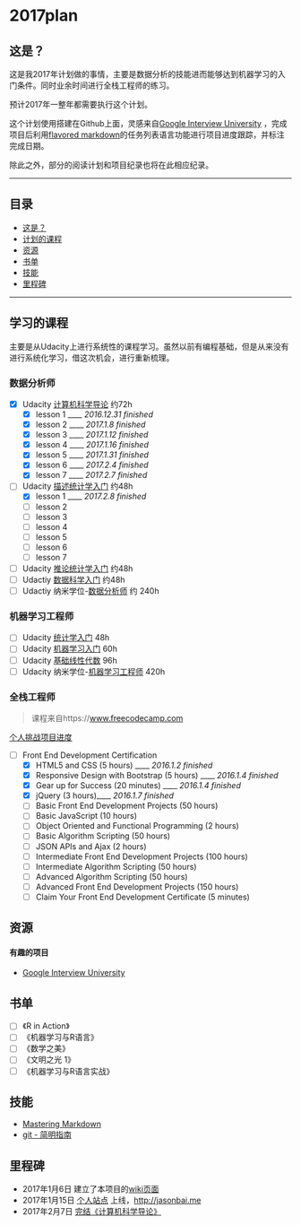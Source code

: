 # 2017plan

## 这是？
这是我2017年计划做的事情，主要是数据分析的技能进而能够达到机器学习的入门条件。同时业余时间进行全栈工程师的练习。

预计2017年一整年都需要执行这个计划。

这个计划使用搭建在Github上面，灵感来自[Google Interview University](https://github.com/jwasham/google-interview-university) ，完成项目后利用[flavored markdown](https://guides.github.com/features/mastering-markdown/#GitHub-flavored-markdown)的任务列表语言功能进行项目进度跟踪，并标注完成日期。

除此之外，部分的阅读计划和项目纪录也将在此相应纪录。

---

## 目录
- [这是？](#这是)
- [计划的课程](#课程)
- [资源](#资源)
- [书单](#书单)
- [技能](#技能)
- [里程碑](#里程碑)

---

## 学习的课程
主要是从Udacity上进行系统性的课程学习。虽然以前有编程基础，但是从来没有进行系统化学习，借这次机会，进行重新梳理。

###  数据分析师
- [x] Udacity [计算机科学导论](https://cn.udacity.com/course/intro-to-computer-science--cs101) 约72h
   - [x] lesson 1 ____ *2016.12.31 finished*
   - [x] lesson 2 ____ *2017.1.8 finished*
   - [x] lesson 3 ____ *2017.1.12 finished*
   - [x] lesson 4 ____ *2017.1.16 finished*
   - [x] lesson 5 ____ *2017.1.31 finished*
   - [x] lesson 6 ____ *2017.2.4 finished*
   - [x] lesson 7 ____ *2017.2.7 finished*
- [ ] Udacity [描述统计学入门](https://cn.udacity.com/course/intro-to-descriptive-statistics--ud827) 约48h
  - [x] lesson 1 ____ *2017.2.8 finished*
  - [ ] lesson 2
  - [ ] lesson 3
  - [ ] lesson 4
  - [ ] lesson 5
  - [ ] lesson 6
  - [ ] lesson 7
- [ ] Udacity [推论统计学入门](https://cn.udacity.com/course/linear-algebra-refresher-course--ud953) 约48h
- [ ] Udactiy [数据科学入门](https://cn.udacity.com/course/intro-to-data-science--ud359) 约48h
- [ ] Udactiy 纳米学位-[数据分析师](https://cn.udacity.com/course/data-analyst-nanodegree--nd002) 约 240h

### 机器学习工程师
- [ ] Udacity [统计学入门](https://cn.udacity.com/course/intro-to-statistics--st101) 48h
- [ ] Udacity [机器学习入门](https://cn.udacity.com/course/intro-to-machine-learning--ud120) 60h
- [ ] Udacity [基础线性代数](https://cn.udacity.com/course/linear-algebra-refresher-course--ud953) 96h
- [ ] Udacity 纳米学位-[机器学习工程师](https://cn.udacity.com/course/machine-learning-engineer-nanodegree--nd009) 420h

### 全栈工程师
> 课程来自https://www.freecodecamp.com

[个人挑战项目进度](https://www.freecodecamp.com/jasonbai)

- [ ] Front End Development Certification
   - [x] HTML5 and CSS (5 hours) ____ *2016.1.2 finished*
   - [x] Responsive Design with Bootstrap (5 hours) ____ *2016.1.4 finished*
   - [x] Gear up for Success (20 minutes) ____ *2016.1.4 finished*
   - [x] jQuery (3 hours)____ *2016.1.7 finished*
   - [ ] Basic Front End Development Projects (50 hours)
   - [ ] Basic JavaScript (10 hours)
   - [ ] Object Oriented and Functional Programming (2 hours)
   - [ ] Basic Algorithm Scripting (50 hours)
   - [ ] JSON APIs and Ajax (2 hours)
   - [ ] Intermediate Front End Development Projects (100 hours)
   - [ ] Intermediate Algorithm Scripting (50 hours)
   - [ ] Advanced Algorithm Scripting (50 hours)
   - [ ] Advanced Front End Development Projects (150 hours)
   - [ ] Claim Your Front End Development Certificate (5 minutes)

## 资源

#### 有趣的项目
- [Google Interview University](https://github.com/jwasham/google-interview-university)

## 书单
- [ ] 《R in Action》
- [ ] 《机器学习与R语言》
- [ ] 《数学之美》
- [ ] 《文明之光 1》
- [ ] 《机器学习与R语言实战》

## 技能
- [Mastering Markdown](https://guides.github.com/features/mastering-markdown/#GitHub-flavored-markdown)
- [git - 简明指南](http://rogerdudler.github.io/git-guide/index.zh.html)

## 里程碑
- 2017年1月6日 建立了本项目的[wiki页面](https://github.com/jasonbai/2017plan/wiki)
- 2017年1月15日  [个人站点](http://jasonbai.me) 上线，http://jasonbai.me
- 2017年2月7日  [完结《计算机科学导论》](http://www.jasonbai.com/2017/02/07/intro-to-computer-science--note)

